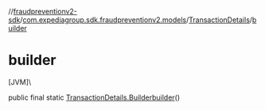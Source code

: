 //[fraudpreventionv2-sdk](../../../index.md)/[com.expediagroup.sdk.fraudpreventionv2.models](../index.md)/[TransactionDetails](index.md)/[builder](builder.md)

# builder

[JVM]\

public final static [TransactionDetails.Builder](-builder/index.md)[builder](builder.md)()
